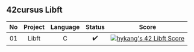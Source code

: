 ## 42cursus Libft
| No | Project | Language | Status | Score |
|:---:|:---:|:---:|:---:|:---:|
| 01 | Libft | C | ✔️ | [![hykang's 42 Libft Score](https://badge42.vercel.app/api/v2/cl3a524q8004009m8f7fywfs7/project/2443549)](https://github.com/JaeSeoKim/badge42) |
